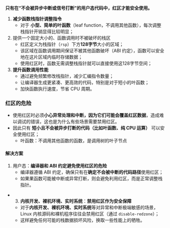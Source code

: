 **只有在“不会被异步中断或信号打断”的用户态代码中，红区才能安全使用。**

1. **减少函数栈指针调整指令**
	- 对于 **小型、简单的叶函数**（leaf function，不调用其他函数），每次调整栈指针开销显得比较明显；
2. 提供一个固定大小的、函数调用时不被破坏的栈区
	- 红区定义为栈指针（`rsp`）下方**128字节**大小的区域；
	- 该区域在函数调用期间保证不被其他函数破坏（ABI 约定），函数可以安全地在这片区域内临时存储数据；
	- 使用红区时，函数无需调整栈指针就可以直接使用这128字节空间；
3. **提升函数调用性能**
	- 通过避免频繁修改栈指针，减少汇编指令数量；
	- 让编译器生成更紧凑、更高效的代码，特别是对于短小的叶函数；
	- 加快函数执行速度，节省 CPU 周期。
### 红区的危险
- 使用红区时必须**小心异常处理和中断，因为它们可能会覆盖红区数据**，造成难以调试的错误，这也是为什么有些场景需要禁用红区。
- 因此只有 **短小且不会被异步打断的代码（比如叶函数、纯 CPU 运算）** 可以安全使用红区；
	- 叶函数：不调用其他函数的函数，是调用树的叶子节点
#### 解决方案
1. 用户态：**编译器和 ABI 约定避免使用红区的危险**
	- 编译器遵循 ABI 约定，确保只有在**确定不会被中断的代码路径**使用红区；
	- 如果果函数可能被中断或异常打断，则会避免利用红区，而是正常调整栈指针。
- 3. **内核开发、裸机环境、实时系统**：**禁用红区作为安全保障**
	- 对于**内核开发、裸机环境、实时系统**等对异常和中断极端敏感的场景，Linux 内核源码和裸机程序往往会禁用红区（通过 `disable-redzone`）；
	- 这样避免任何可能的栈数据损坏风险，换取一些性能上的牺牲。